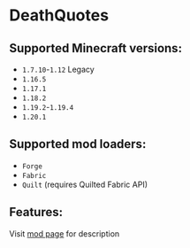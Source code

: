 # DeathQuotes

## Supported Minecraft versions:
- `1.7.10`-`1.12` Legacy
- `1.16.5`
- `1.17.1`
- `1.18.2`
- `1.19.2`-`1.19.4`
- `1.20.1`

## Supported mod loaders:
- `Forge`
- `Fabric` 
- `Quilt` (requires Quilted Fabric API)

## Features:
Visit [mod page](https://www.curseforge.com/minecraft/mc-mods/deathquotes-death-quotes) for description